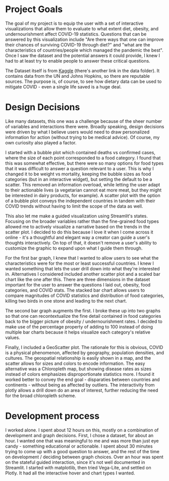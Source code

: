 # Project Goals
The goal of my project is to equip the user with a set of interactive visualizations that allow them to evaluate to what extent diet, obesity, and undernourishment affect COVID-19 statistics. Questions that can be answered by this visualization include "Are there ways that one can improve their chances of surviving COVID-19 through diet?" and "what are the characteristics of countries/people which managed the pandemic the best". Once I saw the dataset and the potential answers it could provide, I knew I had to at least try to enable people to answer these critical questions.

The Dataset itself is from [Kaggle](https://www.kaggle.com/mariaren/covid19-healthy-diet-dataset) (there's another link in the data folder). It contains data from the UN and Johns Hopkins, so there are reputable sources. The purpose is, of course, to see how dietary data can be used to mitigate COVID - even a single life saved is a huge deal.

# Design Decisions
Like many datasets, this one was a challenge because of the sheer number of variables and interactions there were. Broadly speaking, design decisions were driven by what I believe users would need to draw personalized information for action (without trying to be medical advice). Of course, my own curiosity also played a factor.


I started with a bubble plot which contained deaths vs confirmed cases, where the size of each point corresponded to a food category. I found that this was somewhat effective, but there were so many options for food types that it was difficult to answer a question relevant to a user. This is why I changed it to be weight vs mortality, keeping the bubble sizes as food categories (but in an interactive widget), but setting the default to be a scatter. This removed an information overload, while letting the user adapt to their actionable lives (a vegetarian cannot eat more meat, but they might be interested in dairy products, for example). A scatter plot with the option of a bubble plot conveys the independent countries in tandem with their COVID trends without having to limit the scope of the data as well.

This also let me make a guided visualization using Streamlit's states. Focusing on the broader variables rather than the fine-grained food types allowed me to actively visualize a narrative based on the trends in the scatter plot. I decided to do this because I love it when I come across it online - it's a thoughtful and elegant way a creator can guide a user's thoughts interactively. On top of that, it doesn't remove a user's ability to customize the graphic to expand upon what I guide them through.

For the first bar graph, I knew that I wanted to allow users to see what the characteristics were for the most or least successful countries. I knew I wanted something that lets the user drill down into what they're interested in. Alternatives I considered included another scatter plot and a scaled bar chart like the one after this.  There are three dimensions in the dataset important for the user to answer the questions I laid out, obesity, food categories, and COVID stats. The stacked bar chart allows users to compare magnitudes of COVID statistics and distribution of food categories, killing two birds in one stone and leading to the next chart. 

The second bar graph augments the first. I broke these up into two graphs so that one can recontextualize the fine detail contained in food categories back to the bigger picture of obesity / undernourishment rates. I decided to make use of the percentage property of adding to 100 instead of doing multiple bar charts because it helps visualize each category's relative values.

Finally, I included a GeoScatter plot. The rationale for this is obvious, COVID is a physical phenomenon, affected by geography, population densities, and cultures. The geospatial relationship is easily shown in a map, and the scatter allows for sizes and colors to encode information. The easy alternative was a Chloropleth map, but showing disease rates as sizes instead of colors emphasizes disproportionate statistics more. I found it worked better to convey the end goal - disparaties between countries and continents - without being as affected by outliers. The interactivity from plotly allows a drill down do an area of interest, further reducing the need for the broad chloropleth scheme.




# Development process

I worked alone. I spent about 12 hours on this, mostly on a combination of development and graph decisions.
First, I chose a dataset, for about an hour. I wanted one that was meaningful to me and was more than just eye candy - something educational or actionable.
I spent about 30 minutes trying to come up with a good question to answer, and the rest of the time on development / deciding between graph choices. Over an hour was spent on the stateful guided interaction, since it's not well documented in Streamlit.
I started with matplotlib, then tried Vega-Lite, and settled on Plotly. It had all the interactive hover and chart types I wanted.
